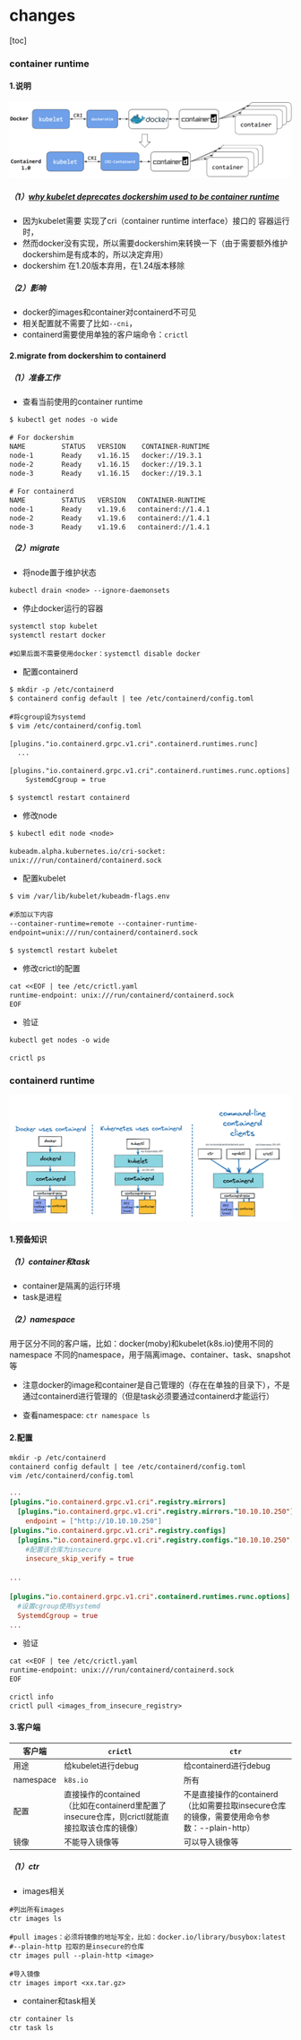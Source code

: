 # changes

[toc]

### container runtime

#### 1.说明

![](./imgs/changes_01.png)

##### （1）[why kubelet deprecates dockershim used to be container runtime](https://kubernetes.io/blog/2022/02/17/dockershim-faq/)

* 因为kubelet需要 实现了cri（container runtime interface）接口的 容器运行时，
* 然而docker没有实现，所以需要dockershim来转换一下（由于需要额外维护dockershim是有成本的，所以决定弃用）
* dockershim 在1.20版本弃用，在1.24版本移除

##### （2）影响

* docker的images和container对containerd不可见
* 相关配置就不需要了比如`--cni`，
* containerd需要使用单独的客户端命令：`crictl`

#### 2.migrate from dockershim to containerd

##### （1）准备工作

* 查看当前使用的container runtime
```shell
$ kubectl get nodes -o wide

# For dockershim
NAME         STATUS   VERSION    CONTAINER-RUNTIME
node-1       Ready    v1.16.15   docker://19.3.1
node-2       Ready    v1.16.15   docker://19.3.1
node-3       Ready    v1.16.15   docker://19.3.1

# For containerd
NAME         STATUS   VERSION   CONTAINER-RUNTIME
node-1       Ready    v1.19.6   containerd://1.4.1
node-2       Ready    v1.19.6   containerd://1.4.1
node-3       Ready    v1.19.6   containerd://1.4.1
```

##### （2）migrate

* 将node置于维护状态
```shell
kubectl drain <node> --ignore-daemonsets
```

* 停止docker运行的容器
```shell
systemctl stop kubelet
systemctl restart docker

#如果后面不需要使用docker：systemctl disable docker
```

* 配置containerd
```shell
$ mkdir -p /etc/containerd
$ containerd config default | tee /etc/containerd/config.toml

#将cgroup设为systemd
$ vim /etc/containerd/config.toml

[plugins."io.containerd.grpc.v1.cri".containerd.runtimes.runc]
  ...
  [plugins."io.containerd.grpc.v1.cri".containerd.runtimes.runc.options]
    SystemdCgroup = true

$ systemctl restart containerd
```

* 修改node
```shell
$ kubectl edit node <node>

kubeadm.alpha.kubernetes.io/cri-socket: unix:///run/containerd/containerd.sock
```

* 配置kubelet
```shell
$ vim /var/lib/kubelet/kubeadm-flags.env

#添加以下内容
--container-runtime=remote --container-runtime-endpoint=unix:///run/containerd/containerd.sock

$ systemctl restart kubelet
```

* 修改crictl的配置
```shell
cat <<EOF | tee /etc/crictl.yaml
runtime-endpoint: unix:///run/containerd/containerd.sock
EOF
```

* 验证
```shell
kubectl get nodes -o wide

crictl ps
```

### containerd runtime

![](./imgs/containerd_01.png)

#### 1.预备知识

##### （1）container和task

* container是隔离的运行环境
* task是进程

##### （2）namespace
用于区分不同的客户端，比如：docker(moby)和kubelet(k8s.io)使用不同的namespace
不同的namespace，用于隔离image、container、task、snapshot等
* 注意docker的image和container是自己管理的（存在在单独的目录下），不是通过containerd进行管理的（但是task必须要通过containerd才能运行）

* 查看namespace: `ctr namespace ls`


#### 2.配置
```shell
mkdir -p /etc/containerd
containerd config default | tee /etc/containerd/config.toml
vim /etc/containerd/config.toml
```

```toml
...
[plugins."io.containerd.grpc.v1.cri".registry.mirrors]
  [plugins."io.containerd.grpc.v1.cri".registry.mirrors."10.10.10.250"]
    endpoint = ["http://10.10.10.250"]
[plugins."io.containerd.grpc.v1.cri".registry.configs]
  [plugins."io.containerd.grpc.v1.cri".registry.configs."10.10.10.250".tls]
    #配置该仓库为insecure
    insecure_skip_verify = true

...

[plugins."io.containerd.grpc.v1.cri".containerd.runtimes.runc.options]
  #设置cgroup使用systemd
  SystemdCgroup = true
...
```

* 验证
```shell
cat <<EOF | tee /etc/crictl.yaml
runtime-endpoint: unix:///run/containerd/containerd.sock
EOF

crictl info
crictl pull <images_from_insecure_registry>
```

#### 3.客户端

|客户端|`crictl`|`ctr`|
|-|-|-|
|用途|给kubelet进行debug|给containerd进行debug|
|namespace|`k8s.io`|所有|
|配置|直接操作的contained</br>（比如在containerd里配置了insecure仓库，则crictl就能直接拉取该仓库的镜像）|不是直接操作的containerd</br>（比如需要拉取insecure仓库的镜像，需要使用命令参数：--plain-http）|
|镜像|不能导入镜像等|可以导入镜像等|

##### （1）ctr

* images相关
```shell
#列出所有images
ctr images ls

#pull images：必须将镜像的地址写全，比如：docker.io/library/busybox:latest
#--plain-http 拉取的是insecure的仓库
ctr images pull --plain-http <image>

#导入镜像
ctr images import <xx.tar.gz>
```

* container和task相关
```shell
ctr container ls
ctr task ls
```
